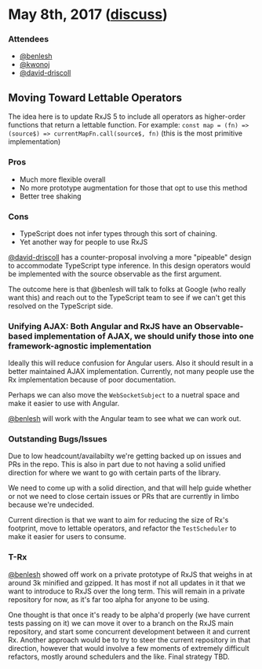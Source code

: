 # May 8th, 2017 ([discuss](https://github.com/ReactiveX/rxjs-core-notes/pull/9))

### Attendees

* [@benlesh](https://github.com/benlesh)
* [@kwonoj](https://github.com/kwonoj)
* [@david-driscoll](https://github.com/david-driscoll)


## Moving Toward Lettable Operators

The idea here is to update RxJS 5 to include all operators as higher-order functions that return a lettable function. For example:  `const map = (fn) => (source$) => currentMapFn.call(source$, fn)` (this is the most primitive implementation)

### Pros

 - Much more flexible overall
 - No more prototype augmentation for those that opt to use this method
 - Better tree shaking
 
### Cons

 - TypeScript does not infer types through this sort of chaining.
 - Yet another way for people to use RxJS

[@david-driscoll](https://github.com/david-driscoll) has a counter-proposal involving a more "pipeable" design to accommodate TypeScript type inference. In this design operators would be implemented with the source observable as the first argument.

The outcome here is that @benlesh will talk to folks at Google (who really want this) and reach out to the TypeScript team to see if we can't get this resolved on the TypeScript side.

### Unifying AJAX: Both Angular and RxJS have an Observable-based implementation of AJAX, we should unify those into one framework-agnostic implementation

Ideally this will reduce confusion for Angular users. Also it should result in a better maintained AJAX implementation. Currently, not many people use the Rx implementation because of poor documentation.

Perhaps we can also move the `WebSocketSubject` to a nuetral space and make it easier to use with Angular.

[@benlesh](https://github.com/benlesh) will work with the Angular team to see what we can work out.

### Outstanding Bugs/Issues

Due to low headcount/availabilty we're getting backed up on issues and PRs in the repo. This is also in part due to not having a solid unified direction for where we want to go with certain parts of the library.

We need to come up with a solid direction, and that will help guide whether or not we need to close certain issues or PRs that are currently in limbo because we're undecided.

Current direction is that we want to aim for reducing the size of Rx's footprint, move to lettable operators, and refactor the `TestScheduler` to make it easier for users to consume.

### T-Rx

[@benlesh](https://github.com/benlesh) showed off work on a private prototype of RxJS that weighs in at around 3k minified and gzipped. It has most if not all updates in it that we want to introduce to RxJS over the long term. This will remain in a private repository for now, as it's far too alpha for anyone to be using.

One thought is that once it's ready to be alpha'd properly (we have current tests passing on it) we can move it over to a branch on the RxJS main repository, and start some concurrent development between it and current Rx. Another approach would be to try to steer the current repository in that direction, however that would involve a few moments of extremely difficult refactors, mostly around schedulers and the like. Final strategy TBD.

